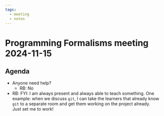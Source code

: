 ```yaml
---
tags:
  - meeting
  - notes
---
```


# Programming Formalisms meeting 2024-11-15

## Agenda

- Anyone need help?
    - RB: No
- RB: FYI: I am always present and always able to teach something.
  One example: when we discuss `git`, I can take the learners
  that already know `git` to a separate room and get them working
  on the project already. Just set me to work!
